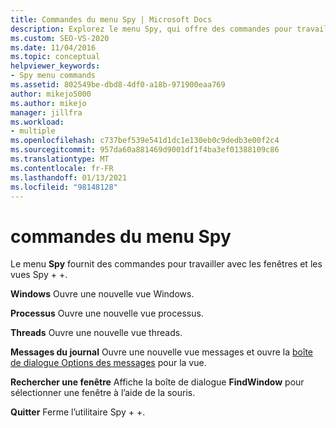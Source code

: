 ```yaml
---
title: Commandes du menu Spy | Microsoft Docs
description: Explorez le menu Spy, qui offre des commandes pour travailler avec les fenêtres et les vues Spy + +. Les commandes disponibles sont les fenêtres, les processus, les threads, les messages de journal et la fenêtre Rechercher.
ms.custom: SEO-VS-2020
ms.date: 11/04/2016
ms.topic: conceptual
helpviewer_keywords:
- Spy menu commands
ms.assetid: 802549be-dbd8-4df0-a18b-971900eaa769
author: mikejo5000
ms.author: mikejo
manager: jillfra
ms.workload:
- multiple
ms.openlocfilehash: c737bef539e541d1dc1e130eb0c9dedb3e00f2c4
ms.sourcegitcommit: 957da60a881469d9001df1f4ba3ef01388109c86
ms.translationtype: MT
ms.contentlocale: fr-FR
ms.lasthandoff: 01/13/2021
ms.locfileid: "98148128"
---
```

# <a name="spy-menu-commands"></a>commandes du menu Spy
Le menu **Spy** fournit des commandes pour travailler avec les fenêtres et les vues Spy + +.

 **Windows** Ouvre une nouvelle vue Windows.

 **Processus** Ouvre une nouvelle vue processus.

 **Threads** Ouvre une nouvelle vue threads.

 **Messages du journal** Ouvre une nouvelle vue messages et ouvre la [boîte de dialogue Options des messages](../debugger/message-options-dialog-box.md) pour la vue.

 **Rechercher une fenêtre** Affiche la boîte de dialogue **FindWindow** pour sélectionner une fenêtre à l’aide de la souris.

 **Quitter** Ferme l’utilitaire Spy + +.